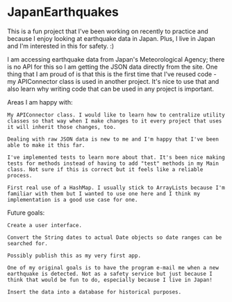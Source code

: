 # JapanEarthquakes
This is a fun project that I've been working on recently to practice and because I enjoy looking at earthquake data in Japan. Plus, I live in Japan and I'm interested in this for safety. :)

I am accessing earthquake data from Japan's Meteorological Agency; there is no API for this so I am getting the JSON data directly from the site. One thing that I am proud of is that this is the first time that I've reused code - my APIConnector class is used in another project. It's nice to use that and also learn why writing code that can be used in any project is important.

Areas I am happy with:

    My APIConnector class. I would like to learn how to centralize utility classes so that way when I make changes to it every project that uses it will inherit those changes, too.

    Dealing with raw JSON data is new to me and I'm happy that I've been able to make it this far.

    I've implemented tests to learn more about that. It's been nice making tests for methods instead of having to add "test" methods in my Main class. Not sure if this is correct but it feels like a reliable process.

    First real use of a HashMap. I usually stick to ArrayLists because I'm familiar with them but I wanted to use one here and I think my implementation is a good use case for one.

Future goals:

    Create a user interface.

    Convert the String dates to actual Date objects so date ranges can be searched for.

    Possibly publish this as my very first app.

    One of my original goals is to have the program e-mail me when a new earthquake is detected. Not as a safety service but just because I think that would be fun to do, especially because I live in Japan!

    Insert the data into a database for historical purposes.
